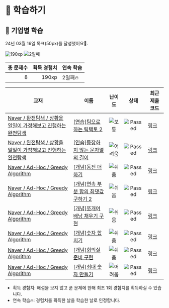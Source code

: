 # 📖 학습하기

## 🚀 기업별 학습
24년 03월 16일 목표(50px)를 달성했어요🥳.

![190xp](https://img.shields.io/badge/EXP-190xp-%235cb85c.svg?for-the-badge)
![2일째](https://img.shields.io/badge/연속학습-2일째-%23E34F26.svg?for-the-badge)

|총 문제수|획득 경험치|연속 학습|
|---:|---:|---|
8|190xp|2일째🔥|

|교재|이름|난이도|상태|최근 제출 코드|
|---|---|:---:|:---:|---|
|[Naver / 완전탐색 / 상황을 일일이 가정해보고 진행하는 완전탐색](https://www.codetree.ai/missions?missionId=14)|[[연습]팀으로 하는 틱택토 2](https://www.codetree.ai/missions/14/problems/tic-tac-to-as-a-team-2)|![보통][medium]|![Passed][passed]|[링크](https://github.com/maxbort/codetree-TILs/blob/main/240316/%ED%8C%80%EC%9C%BC%EB%A1%9C%20%ED%95%98%EB%8A%94%20%ED%8B%B1%ED%83%9D%ED%86%A0%202/tic-tac-to-as-a-team-2.py)|
|[Naver / 완전탐색 / 상황을 일일이 가정해보고 진행하는 완전탐색](https://www.codetree.ai/missions?missionId=14)|[[연습]등장하지 않는 문자열의 길이](https://www.codetree.ai/missions/14/problems/length-of-string-that-does-not-appear)|![어려움][hard]|![Passed][passed]|[링크](https://github.com/maxbort/codetree-TILs/blob/main/240316/%EB%93%B1%EC%9E%A5%ED%95%98%EC%A7%80%20%EC%95%8A%EB%8A%94%20%EB%AC%B8%EC%9E%90%EC%97%B4%EC%9D%98%20%EA%B8%B8%EC%9D%B4/length-of-string-that-does-not-appear.py)|
|[Naver / Ad-Hoc / Greedy Algorithm](https://www.codetree.ai/missions?missionId=14)|[[개념]동전 더하기](https://www.codetree.ai/missions/14/problems/add-coins)|![쉬움][easy]|![Passed][passed]|[링크](https://github.com/maxbort/codetree-TILs/blob/main/240316/%EB%8F%99%EC%A0%84%20%EB%8D%94%ED%95%98%EA%B8%B0/add-coins.py)|
|[Naver / Ad-Hoc / Greedy Algorithm](https://www.codetree.ai/missions?missionId=14)|[[개념]연속 부분 합의 최댓값 구하기 2](https://www.codetree.ai/missions/14/problems/max-of-partial-sum-2)|![쉬움][easy]|![Passed][passed]|[링크](https://github.com/maxbort/codetree-TILs/blob/main/240316/%EC%97%B0%EC%86%8D%20%EB%B6%80%EB%B6%84%20%ED%95%A9%EC%9D%98%20%EC%B5%9C%EB%8C%93%EA%B0%92%20%EA%B5%AC%ED%95%98%EA%B8%B0%202/max-of-partial-sum-2.py)|
|[Naver / Ad-Hoc / Greedy Algorithm](https://www.codetree.ai/missions?missionId=14)|[[개념]쪼개어 배낭 채우기 구현](https://www.codetree.ai/missions/14/problems/implement-fractional-knapsack)|![쉬움][easy]|![Passed][passed]|[링크](https://github.com/maxbort/codetree-TILs/blob/main/240316/%EC%AA%BC%EA%B0%9C%EC%96%B4%20%EB%B0%B0%EB%82%AD%20%EC%B1%84%EC%9A%B0%EA%B8%B0%20%EA%B5%AC%ED%98%84/implement-fractional-knapsack.py)|
|[Naver / Ad-Hoc / Greedy Algorithm](https://www.codetree.ai/missions?missionId=14)|[[개념]숫자 합치기](https://www.codetree.ai/missions/14/problems/merge-numbers)|![쉬움][easy]|![Passed][passed]|[링크](https://github.com/maxbort/codetree-TILs/blob/main/240316/%EC%88%AB%EC%9E%90%20%ED%95%A9%EC%B9%98%EA%B8%B0/merge-numbers.py)|
|[Naver / Ad-Hoc / Greedy Algorithm](https://www.codetree.ai/missions?missionId=14)|[[개념]회의실 준비 구현](https://www.codetree.ai/missions/14/problems/implement-scheduling-meeting-room)|![쉬움][easy]|![Passed][passed]|[링크](https://github.com/maxbort/codetree-TILs/blob/main/240316/%ED%9A%8C%EC%9D%98%EC%8B%A4%20%EC%A4%80%EB%B9%84%20%EA%B5%AC%ED%98%84/implement-scheduling-meeting-room.py)|
|[Naver / Ad-Hoc / Greedy Algorithm](https://www.codetree.ai/missions?missionId=14)|[[개념]최대 숫자 만들기](https://www.codetree.ai/missions/14/problems/make-biggest-num)|![어려움][hard]|![Passed][passed]|[링크](https://github.com/maxbort/codetree-TILs/blob/main/240316/%EC%B5%9C%EB%8C%80%20%EC%88%AB%EC%9E%90%20%EB%A7%8C%EB%93%A4%EA%B8%B0/make-biggest-num.py)|


* 획득 경험치: 해설을 보지 않고 푼 문제에 한해 최초 1회 경험치를 획득하실 수 있습니다.
* 연속 학습🔥: 경험치를 획득한 날을 학습한 날로 인정합니다.










[b5]: https://img.shields.io/badge/Bronze_5-%235D3E31.svg
[b4]: https://img.shields.io/badge/Bronze_4-%235D3E31.svg
[b3]: https://img.shields.io/badge/Bronze_3-%235D3E31.svg
[b2]: https://img.shields.io/badge/Bronze_2-%235D3E31.svg
[b1]: https://img.shields.io/badge/Bronze_1-%235D3E31.svg
[s5]: https://img.shields.io/badge/Silver_5-%23394960.svg
[s4]: https://img.shields.io/badge/Silver_4-%23394960.svg
[s3]: https://img.shields.io/badge/Silver_3-%23394960.svg
[s2]: https://img.shields.io/badge/Silver_2-%23394960.svg
[s1]: https://img.shields.io/badge/Silver_1-%23394960.svg
[g5]: https://img.shields.io/badge/Gold_5-%23FFC433.svg
[g4]: https://img.shields.io/badge/Gold_4-%23FFC433.svg
[g3]: https://img.shields.io/badge/Gold_3-%23FFC433.svg
[g2]: https://img.shields.io/badge/Gold_2-%23FFC433.svg
[g1]: https://img.shields.io/badge/Gold_1-%23FFC433.svg
[p5]: https://img.shields.io/badge/Platinum_5-%2376DDD8.svg
[p4]: https://img.shields.io/badge/Platinum_4-%2376DDD8.svg
[p3]: https://img.shields.io/badge/Platinum_3-%2376DDD8.svg
[p2]: https://img.shields.io/badge/Platinum_2-%2376DDD8.svg
[p1]: https://img.shields.io/badge/Platinum_1-%2376DDD8.svg
[passed]: https://img.shields.io/badge/Passed-%23009D27.svg
[failed]: https://img.shields.io/badge/Failed-%23D24D57.svg
[easy]: https://img.shields.io/badge/쉬움-%235cb85c.svg?for-the-badge
[medium]: https://img.shields.io/badge/보통-%23FFC433.svg?for-the-badge
[hard]: https://img.shields.io/badge/어려움-%23D24D57.svg?for-the-badge